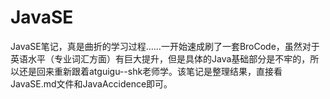 # JavaSE
JavaSE笔记，真是曲折的学习过程……一开始速成刷了一套BroCode，虽然对于英语水平（专业词汇方面）有巨大提升，但是具体的Java基础部分是不牢的，所以还是回来重新跟着atguigu--shk老师学。该笔记是整理结果，直接看JavaSE.md文件和JavaAccidence即可。
